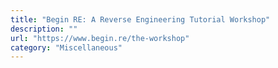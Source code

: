 ```yaml
---
title: "Begin RE: A Reverse Engineering Tutorial Workshop"
description: ""
url: "https://www.begin.re/the-workshop"
category: "Miscellaneous"
---
```

